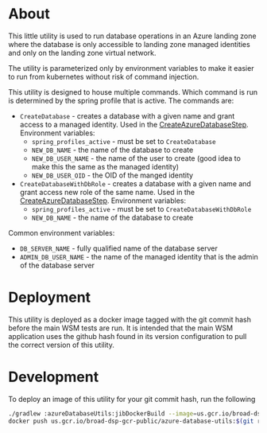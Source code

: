# About
This little utility is used to run database operations in an Azure landing zone where the 
database is only accessible to landing zone managed identities and only on the
landing zone virtual network.

The utility is parameterized only by environment variables to make it easier to run from kubernetes
without risk of command injection.

This utility is designed to house multiple commands. Which command is run is determined by the
spring profile that is active. The commands are:
* `CreateDatabase` - creates a database with a given name and grant access to a managed identity. Used in the [CreateAzureDatabaseStep](../service/src/main/java/bio/terra/workspace/service/resource/controlled/cloud/azure/database/CreateAzureDatabaseStep.java). Environment variables:
  * `spring_profiles_active` - must be set to `CreateDatabase`
  * `NEW_DB_NAME` - the name of the database to create
  * `NEW_DB_USER_NAME` - the name of the user to create (good idea to make this the same as the managed identity)
  * `NEW_DB_USER_OID` - the OID of the manged identity
* `CreateDatabaseWithDbRole` - creates a database with a given name and grant access new role of the same name. Used in the [CreateAzureDatabaseStep](../service/src/main/java/bio/terra/workspace/service/resource/controlled/cloud/azure/database/CreateAzureDatabaseStep.java). Environment variables:
  * `spring_profiles_active` - must be set to `CreateDatabaseWithDbRole`
  * `NEW_DB_NAME` - the name of the database to create

Common environment variables:
* `DB_SERVER_NAME` - fully qualified name of the database server
* `ADMIN_DB_USER_NAME` - the name of the managed identity that is the admin of the database server

# Deployment
This utility is deployed as a docker image tagged with the git commit hash before the main WSM
tests are run. It is intended that the main WSM application uses the github hash found in its
version configuration to pull the correct version of this utility.

# Development
To deploy an image of this utility for your git commit hash, run the following
```bash
./gradlew :azureDatabaseUtils:jibDockerBuild --image=us.gcr.io/broad-dsp-gcr-public/azure-database-utils:$(git rev-parse HEAD) -Djib.console=plain
docker push us.gcr.io/broad-dsp-gcr-public/azure-database-utils:$(git rev-parse HEAD) 
```
